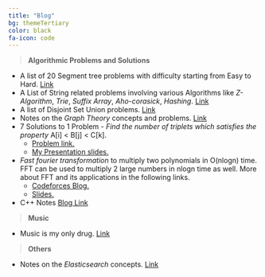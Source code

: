 ```yaml
---
title: "Blog"
bg: themeTertiary
color: black
fa-icon: code
---
```


> **Algorithmic Problems and Solutions**

* A list of 20 Segment tree problems with difficulty starting from Easy to Hard. <a href="/blog_posts/segment_tree_problems.html" target="_blank"> Link </a>
* A List of String related problems involving various Algorithms like *Z-Algorithm*, *Trie*, *Suffix Array*, *Aho-corasick*, *Hashing*.  <a href="https://codeforces.com/blog/entry/49938" target="_blank"> Link </a>
* A list of Disjoint Set Union problems. <a href="/blog_posts/DSU_problems.html" target="_blank"> Link </a>
* Notes on the *Graph Theory* concepts and problems. <a href="https://codeforces.com/blog/entry/18585" target="_blank"> Link </a>
* 7 Solutions to 1 Problem - *Find the number of triplets which satisfies the property* A[i] < B[j] < C[k].
    - <a href="https://www.geeksforgeeks.org/count-the-triplets-such-that-ai-bj-ck/" target = "_blank" > Problem link.</a>
    - <a href="/blog_posts/GoodTriplets.pdf" target="_blank"> My Presentation slides.</a> 
* *Fast fourier transformation* to multiply two polynomials in O(nlogn) time. FFT can be used to multiply 2 large numbers in nlogn time as well. 
    More about FFT and its applications in the following links.
    - <a href="https://codeforces.com/blog/entry/43499" target="_blank"> Codeforces Blog. </a>
    - <a href="/blog_posts/FFT_LargeNumberMultiplication.pdf" target="_blank"> Slides. </a>
* C++ Notes  <a href="/blog_posts/CppNotes.html" target="_blank"> Blog Link </a>

> **Music**

* Music is my only drug.  <a href="/blog_posts/music.html" target="_blank"> Link </a>

> **Others**

* Notes on the *Elasticsearch* concepts. <a href="/blog_posts/elasticsearchNotes.html" target="_blank"> Link </a>

